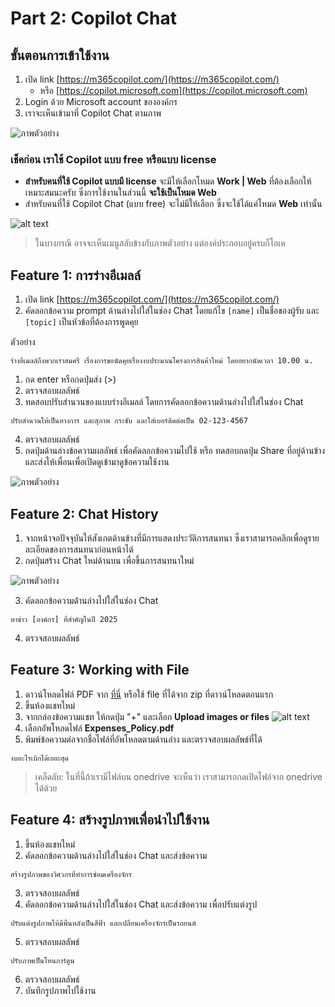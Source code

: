# Part 2: Copilot Chat



## ขั้นตอนการเข้าใช้งาน

1. เปิด link [https://m365copilot.com/](https://m365copilot.com/)
   - หรือ [https://copilot.microsoft.com](https://copilot.microsoft.com)
2. Login ด้วย Microsoft account ขององค์กร
3. เราจะเห็นเข้ามาที่ Copilot Chat ตามภาพ


![ภาพตัวอย่าง](../images/copilot/2025-08-21_22-17-41.png)

### เช็คก่อน เราใช้ Copilot แบบ free หรือแบบ license

- **สำหรับคนที่ใช้ Copilot แบบมี license** จะมีให้เลือกโหมด **Work | Web** ที่ต้องเลือกให้เหมาะสมนะครับ ซึ่งการใช้งานในส่วนนี้ **จะใช้เป็นโหมด Web** 
- สำหรับคนที่ใช้ Copilot Chat (แบบ free) จะไม่มีให้เลือก ซึ่งจะใช้ได้แค่โหมด **Web** เท่านั้น

![alt text](<../images/copilot/Screenshot 2568-08-22 at 00.18.40.png>)



> ในบางกรณี อาจจะเห็นเมนูสลับข้างกับภาพตัวอย่าง แต่องค์ประกอบอยู่ครบก็โอเค


## Feature 1: การร่างอีเมลล์

1. เปิด link [https://m365copilot.com/](https://m365copilot.com/)
2. คัดลอกข้อความ prompt ด้านล่างไปใส่ในช่อง Chat โดยแก้ไข `[name]` เป็นชื่อของผู้รับ และ `[topic]` เป็นหัวข้อที่ต้องการพูดคุย

ตัวอย่าง

```
ร่างอีเมลล์ถึงพวกเราสมศรี เรื่องการขอนัดคุยเรื่องงบประมาณโครงการสินค้าใหม่ โดยอยากนัดเวลา 10.00 น.
```

1. กด enter หรือกดปุ่มส่ง (>)
2. ตรวจสอบผลลัพธ์ 
3. ทดสอบปรับสำนวนของแบบร่างอีเมลล์ โดยการคัดลอกข้อความด้านล่างไปใส่ในช่อง Chat

```
ปรับสำนวนให้เป็นทางการ และสุภาพ กระชับ และใส่เบอร์ติดต่อเป็น 02-123-4567
```

4. ตรวจสอบผลลัพธ์ 
5. กดปุ่มด้านล่างข้อความผลลัพธ์ เพื่อคัดลอกข้อความไปใช้ หรือ ทดสอบกดปุ่ม Share ที่อยู่ด้านข้าง และส่งให้เพื่อนเพื่อเปิดดูเข้ามาดูข้อความใช้งาน 

![ภาพตัวอย่าง](../images/copilot/2025-08-21_23-49-05.png)


## Feature 2: Chat History 

1. จากหน้าจอปัจจุบันให้สังเกตด้านข้างที่มีการแสดงประวัติการสนทนา ซึ่งเราสามารถคลิกเพื่อดูรายละเอียดของการสนทนาก่อนหน้าได้
2. กดปุ่มสร้าง Chat ใหม่ด้านบน เพื่อขึ้นการสนทนาใหม่

![ภาพตัวอย่าง](../images/copilot/2025-08-21_23-40-38.png)

3. คัดลอกข้อความด้่านล่างไปใส่ในช่อง Chat 

```
หาข่าว [องค์กร] ที่สำคัญในปี 2025
```

4. ตรวจสอบผลลัพธ์ 

## Feature 3: Working with File

1. ดาวน์โหลดไฟล์ PDF จาก [ที่นี่](https://github.com/teerasej/ai-for-everyone/blob/main/files/Expenses_Policy.pdf) หรือใช้ file ที่ได้จาก zip ที่ดาวน์โหลดตอนแรก
2. ขึ้นห้องแชทใหม่
3. จากกล่องข้อความแชท ให้กดปุ่ม "+" และเลือก **Upload images or files**
![alt text](../images/copilot/2025-09-28_22-03-34.png)
4. เลือกอัพโหลดไฟล์ **Expenses_Policy.pdf** 
5. พิมพ์ข้อความต่อจากชื่อไฟล์ที่อัพโหลดตามด้านล่าง และตรวจสอบผลลัพธ์ที่ได้

```
งบอะไรเบิกได้เยอะสุด 
```

> เคล็ดลับ: ในที่นี้ถ้าเรามีไฟล์บน onedrive จะเห็นว่า เราสามารถกดเปิดไฟล์จาก onedrive ได้ด้วย

## Feature 4: สร้างรูปภาพเพื่อนำไปใช้งาน 

1. ขึ้นห้องแชทใหม่
2. คัดลอกข้อความด้านล่างไปใส่ในช่อง Chat และส่งข้อความ

```
สร้างรูปภาพของวิศวกรที่ทำการซ่อมเครื่องจักร
```

3. ตรวจสอบผลลัพธ์
4. คัดลอกข้อความด้านล่างไปใส่ในช่อง Chat และส่งข้อความ เพื่อปรับแต่งรูป

```
ปรับแต่งรูปภาพให้มีพื้นหลังเป็นสีฟ้า และเปลี่ยนเครื่องจักรเป็นรถยนต์
```

5. ตรวจสอบผลลัพธ์

```
ปรับภาพเป็นโทนการ์ตูน
```

6. ตรวจสอบผลลัพธ์
7. บันทึกรูปภาพไปใช้งาน



